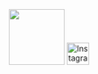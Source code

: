 <div id="header" align="center">
  <img src="https://media.giphy.com/media/JqmupuTVZYaQX5s094/giphy.gif" width="100"/>
  <a href="https://www.instagram.com/kaminskiy_vlad/" target="_blank">
  <img src="https://upload.wikimedia.org/wikipedia/commons/a/a5/Instagram_icon.png" alt="Instagram" style="width:40px;height:40px;border:50;">
</a>
</div>
